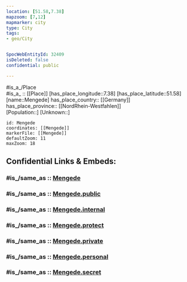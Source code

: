 ```yaml
---
location: [51.58,7.38] 
mapzoom: [7,12] 
mapmarker: city 
type: City
tags:
- geo/City


SpocWebEntityId: 32409
isDeleted: false
confidential: public

---
```

#is_a_/Place  
#is_a_ :: [[Place]] 
[has_place_longitude::7.38] 
[has_place_latitude::51.58] 
[name::Mengede] 
has_place_country:: [[Germany]]  
has_place_province:: [[NordRhein-Westfahlen]]  
[Population::] 
[Unknown::] 


```leaflet
id: Mengede
coordinates: [[Mengede]] 
markerFile: [[Mengede]] 
defaultZoom: 11 
maxZoom: 18
```


## Confidential Links & Embeds: 

### #is_/same_as :: [Mengede](/_Standards/Earth/Continent/Europe/Europe~Central/Germany/Germany~West/Nordrhein-Westfalen/counties~NW/Dortmund/Mengede.md) 

### #is_/same_as :: [Mengede.public](/_public/Earth/Continent/Europe/Europe~Central/Germany/Germany~West/Nordrhein-Westfalen/counties~NW/Dortmund/Mengede.public.md) 

### #is_/same_as :: [Mengede.internal](/_internal/Earth/Continent/Europe/Europe~Central/Germany/Germany~West/Nordrhein-Westfalen/counties~NW/Dortmund/Mengede.internal.md) 

### #is_/same_as :: [Mengede.protect](/_protect/Earth/Continent/Europe/Europe~Central/Germany/Germany~West/Nordrhein-Westfalen/counties~NW/Dortmund/Mengede.protect.md) 

### #is_/same_as :: [Mengede.private](/_private/Earth/Continent/Europe/Europe~Central/Germany/Germany~West/Nordrhein-Westfalen/counties~NW/Dortmund/Mengede.private.md) 

### #is_/same_as :: [Mengede.personal](/_personal/Earth/Continent/Europe/Europe~Central/Germany/Germany~West/Nordrhein-Westfalen/counties~NW/Dortmund/Mengede.personal.md) 

### #is_/same_as :: [Mengede.secret](/_secret/Earth/Continent/Europe/Europe~Central/Germany/Germany~West/Nordrhein-Westfalen/counties~NW/Dortmund/Mengede.secret.md)

